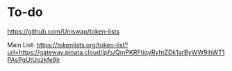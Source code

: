 # To-do

https://github.com/Uniswap/token-lists

Main List: https://tokenlists.org/token-list?url=https://gateway.pinata.cloud/ipfs/QmPKRFtiqyRyhtZDk1arByWW9ihWT1PAsPgUtUozkfe9jr
